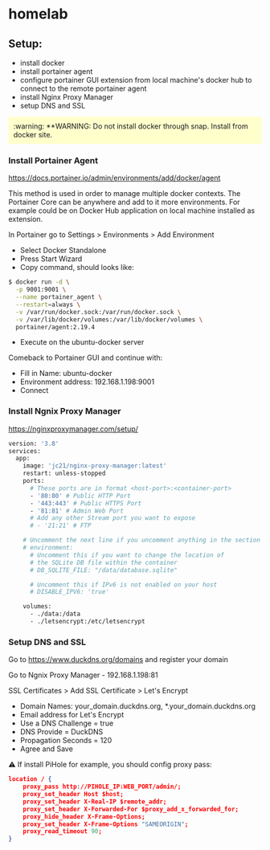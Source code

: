# homelab

## Setup:
- install docker
- install portainer agent
- configure portainer GUI extension from local machine's docker hub to connect to the remote portainer agent
- install Nginx Proxy Manager
- setup DNS and SSL

<div style="background-color: #ffffcc; padding: 10px;">
:warning: **WARNING: Do not install docker through snap. Install from docker site.
</div>

### Install Portainer Agent

https://docs.portainer.io/admin/environments/add/docker/agent

This method is used in order to manage multiple docker contexts.
The Portainer Core can be anywhere and add to it more environments. For example could be on Docker Hub application on local machine installed as extension.

In Portainer go to Settings > Environments > Add Environment 
- Select Docker Standalone
- Press Start Wizard
- Copy command, should looks like:

```bash
$ docker run -d \
  -p 9001:9001 \
  --name portainer_agent \
  --restart=always \
  -v /var/run/docker.sock:/var/run/docker.sock \
  -v /var/lib/docker/volumes:/var/lib/docker/volumes \
  portainer/agent:2.19.4
```
- Execute on the ubuntu-docker server
  
Comeback to Portainer GUI and continue with:
- Fill in Name: ubuntu-docker
- Environment address: 192.168.1.198:9001
- Connect

### Install Ngnix Proxy Manager

https://nginxproxymanager.com/setup/


```bash
version: '3.8'
services:
  app:
    image: 'jc21/nginx-proxy-manager:latest'
    restart: unless-stopped
    ports:
      # These ports are in format <host-port>:<container-port>
      - '80:80' # Public HTTP Port
      - '443:443' # Public HTTPS Port
      - '81:81' # Admin Web Port
      # Add any other Stream port you want to expose
      # - '21:21' # FTP

    # Uncomment the next line if you uncomment anything in the section
    # environment:
      # Uncomment this if you want to change the location of
      # the SQLite DB file within the container
      # DB_SQLITE_FILE: "/data/database.sqlite"

      # Uncomment this if IPv6 is not enabled on your host
      # DISABLE_IPV6: 'true'

    volumes:
      - ./data:/data
      - ./letsencrypt:/etc/letsencrypt
```

### Setup DNS and SSL

Go to https://www.duckdns.org/domains and register your domain

Go to Ngnix Proxy Manager - 192.168.1.198:81

SSL Certificates > Add SSL Certificate > Let's Encrypt

- Domain Names: your_domain.duckdns.org, *.your_domain.duckdns.org
- Email address for Let's Encrypt
- Use a DNS Challenge = true
- DNS Provide = DuckDNS
- Propagation Seconds = 120
- Agree and Save

:warning: If install PiHole for example, you should config proxy pass:

```json
location / {
    proxy_pass http://PIHOLE_IP:WEB_PORT/admin/;
    proxy_set_header Host $host;
    proxy_set_header X-Real-IP $remote_addr;
    proxy_set_header X-Forwarded-For $proxy_add_x_forwarded_for;
    proxy_hide_header X-Frame-Options;
    proxy_set_header X-Frame-Options "SAMEORIGIN";
    proxy_read_timeout 90;
}
```

